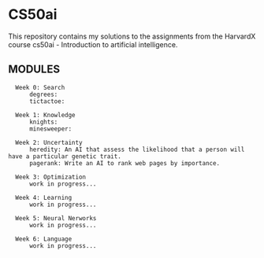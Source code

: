 # CS50ai

This repository contains my solutions to the assignments from the HarvardX course cs50ai - Introduction to artificial intelligence.


## MODULES

      Week 0: Search
          degrees: 
          tictactoe: 
      
      Week 1: Knowledge
          knights: 
          minesweeper: 
      
      Week 2: Uncertainty
          heredity: An AI that assess the likelihood that a person will have a particular genetic trait.
          pagerank: Write an AI to rank web pages by importance.
      
      Week 3: Optimization
          work in progress...
      
      Week 4: Learning
          work in progress...
      
      Week 5: Neural Nerworks
          work in progress...
      
      Week 6: Language
          work in progress...
